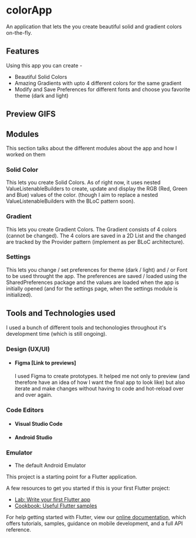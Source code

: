 # colorApp

An application that lets the you create beautiful solid and gradient colors on-the-fly.

## Features
Using this app you can create -
- Beautiful Solid Colors 
- Amazing Gradients with upto 4 different colors for the same gradient
- Modify and Save Preferences for different fonts and choose you favorite theme (dark and light)

## Preview GIFS

## Modules
This section talks about the different modules about the app and how I worked on them

 ### Solid Color
 This lets you create Solid Colors.
 As of right now, it uses nested ValueListenableBuilders to create, update and display the RGB (Red, Green and Blue) values of the color. (though I aim to replace a nested ValueListenableBuilders with the BLoC pattern soon).
 
 ### Gradient
 This lets you create Gradient Colors. 
 The Gradient consists of 4 colors (cannot be changed). The 4 colors are saved in a 2D List and the changed are tracked by the Provider pattern (implement as per BLoC architecture).
 
 ### Settings
 This lets you change / set preferences for theme (dark / light) and / or Font to be used throught the app.
 The preferences are saved / loaded using the SharedPreferences package and the values are loaded when the app is initially opened (and for the settings page, when the settings module is initialized).
 

## Tools and Technologies used
 I used a bunch of different tools and techonologies throughout it's development time (which is still ongoing).
 
 ### Design (UX/UI)
  - #### Figma [Link to previews]
    I used Figma to create prototypes. It helped me not only to preview (and therefore have an idea of how I want the final app to look like) but also iterate and make changes without having to code and hot-reload over and over again.
    
 ### Code Editors    
   - #### Visual Studio Code
   - #### Android Studio
 
 ### Emulator
   - The default Android Emulator
  
  
    
 
 

This project is a starting point for a Flutter application.

A few resources to get you started if this is your first Flutter project:

- [Lab: Write your first Flutter app](https://flutter.dev/docs/get-started/codelab)
- [Cookbook: Useful Flutter samples](https://flutter.dev/docs/cookbook)

For help getting started with Flutter, view our
[online documentation](https://flutter.dev/docs), which offers tutorials,
samples, guidance on mobile development, and a full API reference.
